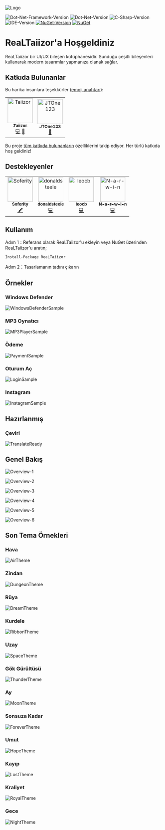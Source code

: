 ![Logo](https://i.hizliresim.com/h13v8O.png)

![Dot-Net-Framework-Version](https://img.shields.io/badge/.NET%20Framework-%3E%3D4.0-blue)
![Dot-Net-Version](https://img.shields.io/badge/.NET-%3E%3D5.0-blue)
![C-Sharp-Version](https://img.shields.io/badge/C%23-9.0-blue.svg)
![IDE-Version](https://img.shields.io/badge/IDE-VS2019-blue.svg)
[![NuGet-Version](https://img.shields.io/nuget/v/ReaLTaiizor.svg)](https://www.nuget.org/packages/ReaLTaiizor)
[![NuGet](https://img.shields.io/nuget/dt/ReaLTaiizor)](https://www.nuget.org/packages/ReaLTaiizor)

# ReaLTaiizor'a Hoşgeldiniz
ReaLTaiizor bir UI/UX bileşen kütüphanesidir. Sunduğu çeşitli bileşenleri kullanarak modern tasarımlar yapmanıza olanak sağlar.

## Katkıda Bulunanlar

Bu harika insanlara teşekkürler ([emoji anahtarı](https://allcontributors.org/docs/en/emoji-key)):

<table>
  <tr>
    <td align="center">
		<a href="https://github.com/Taiizor">
			<img src="https://avatars3.githubusercontent.com/u/41683699?s=460&v=4" width="80px;" alt="Taiizor"/>
			<br/>
			<sub>
				<b>Taiizor</b>
			</sub>
		</a>
		<br/>
		<a href="https://github.com/Taiizor/ReaLTaiizor/commits?author=Taiizor" title="Kodlama">💻</a>
		<a href="https://www.taiizor.com" title="Fikirler & Planlama, Geri Bildirim">🤔</a>
	</td>
    <td align="center">
		<a href="https://github.com/JTOne123">
			<img src="https://avatars3.githubusercontent.com/u/3457140?s=460&v=4" width="80px;" alt="JTOne123"/>
			<br/>
			<sub>
				<b>JTOne123</b>
			</sub>
		</a>
		<br/>
		<a href="https://github.com/Taiizor/ReaLTaiizor/commits?author=JTOne123" title="İncelenen Çekme İstekleri">👀</a>
	</td>
  </tr>
</table>

Bu proje [tüm katkıda bulunanların](https://github.com/all-contributors/all-contributors) özelliklerini takip ediyor. Her türlü katkıda hoş geldiniz!

## Destekleyenler

<table>
  <tr>
    <td align="center">
		<a href="https://github.com/Soferity">
			<img src="https://avatars3.githubusercontent.com/u/63516515?s=200&v=4" width="80px;" alt="Soferity"/>
			<br/>
			<sub>
				<b>Soferity</b>
			</sub>
		</a>
		<br/>
		<a href="https://github.com/Soferity" target="_blank" title="İçerik">🖋</a>
	</td>
	<td align="center">
		<a href="https://github.com/donaldsteele">
			<img src="https://avatars3.githubusercontent.com/u/8108109?s=200&v=4" width="80px;" alt="donaldsteele"/>
			<br/>
			<sub>
				<b>donaldsteele</b>
			</sub>
		</a>
		<br/>
		<a href="https://github.com/donaldsteele" target="_blank" title="Kodlama">💻</a>
	</td>
	<td align="center">
		<a href="https://github.com/leocb">
			<img src="https://avatars3.githubusercontent.com/u/8310271?s=200&v=4" width="80px;" alt="leocb"/>
			<br/>
			<sub>
				<b>leocb</b>
			</sub>
		</a>
		<br/>
		<a href="https://github.com/leocb" target="_blank" title="Kodlama">💻</a>
	</td>
	<td align="center">
		<a href="https://github.com/N-a-r-w-i-n">
			<img src="https://avatars3.githubusercontent.com/u/25624385?s=200&v=4" width="80px;" alt="N-a-r-w-i-n"/>
			<br/>
			<sub>
				<b>N-a-r-w-i-n</b>
			</sub>
		</a>
		<br/>
		<a href="https://github.com/N-a-r-w-i-n" target="_blank" title="Kodlama">💻</a>
	</td>
  </tr>
</table>

## Kullanım

Adım 1：Referans olarak ReaLTaiizor'u ekleyin veya NuGet üzerinden ReaLTaiizor'u aratın;

```Install-Package ReaLTaiizor```

Adım 2：Tasarlamanın tadını çıkarın

## Örnekler

### Windows Defender

![WindowsDefenderSample](https://i.hizliresim.com/X8qMlQ.png)

### MP3 Oynatıcı

![MP3PlayerSample](https://i.hizliresim.com/sbYpJ2.png)

### Ödeme

![PaymentSample](https://i.hizliresim.com/3uHmep.png)

### Oturum Aç

![LoginSample](https://i.hizliresim.com/02kFx9.png)

### Instagram

![InstagramSample](https://i.hizliresim.com/kkJnKu.png)

## Hazırlanmış

### Çeviri

![TranslateReady](https://i.hizliresim.com/LZhIpw.png)

## Genel Bakış

![Overview-1](https://www.photo.herominyum.com/resimler/2020/08/26/AuYn.gif)

![Overview-2](https://www.photo.herominyum.com/resimler/2020/09/15/EYlY.gif)

![Overview-3](https://www.photo.herominyum.com/resimler/2020/05/25/dhHS.png)

![Overview-4](https://www.photo.herominyum.com/resimler/2020/05/20/OAgj.png)

![Overview-5](https://www.photo.herominyum.com/resimler/2020/05/20/OERe.png)

![Overview-6](https://www.photo.herominyum.com/resimler/2020/05/20/OLU5.png)

## Son Tema Örnekleri

### Hava

![AirTheme](https://www.photo.herominyum.com/resimler/2020/05/20/OaZy.png)

### Zindan

![DungeonTheme](https://www.photo.herominyum.com/resimler/2020/05/20/OqyV.png)

### Rüya

![DreamTheme](https://www.photo.herominyum.com/resimler/2020/05/20/Ot33.png)

### Kurdele

![RibbonTheme](https://www.photo.herominyum.com/resimler/2020/05/20/O4sN.png)

### Uzay

![SpaceTheme](https://www.photo.herominyum.com/resimler/2020/05/20/O7EW.png)

### Gök Gürültüsü

![ThunderTheme](https://www.photo.herominyum.com/resimler/2020/05/25/dMLF.png)

### Ay

![MoonTheme](https://www.photo.herominyum.com/resimler/2020/05/20/O6k1.png)

### Sonsuza Kadar

![ForeverTheme](https://www.photo.herominyum.com/resimler/2020/05/21/OveM.png)

### Umut

![HopeTheme](https://www.photo.herominyum.com/resimler/2020/05/17/OXg9.png)

### Kayıp

![LostTheme](https://www.photo.herominyum.com/resimler/2020/05/17/OZ6c.png)

### Kraliyet

![RoyalTheme](https://www.photo.herominyum.com/resimler/2020/05/18/OlZC.png)

### Gece

![NightTheme](https://www.photo.herominyum.com/resimler/2020/09/06/E1NV.png)